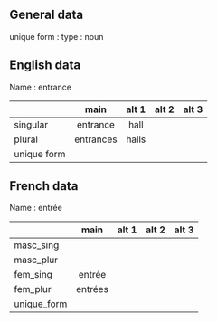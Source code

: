 ## General data

unique form :
type : noun

## English data

Name : entrance

|             |   main    | alt 1 | alt 2 | alt 3 |
| :---------- | :-------: | :---: | :---: | ----- |
| singular    | entrance  | hall  |       |       |
| plural      | entrances | halls |       |       |
| unique form |           |       |       |       |

## French data

Name : entrée

|             |  main   | alt 1 | alt 2 | alt 3 |
| :---------- | :-----: | :---: | :---: | :---: |
| masc_sing   |         |       |       |       |
| masc_plur   |         |       |       |       |
| fem_sing    | entrée  |       |       |       |
| fem_plur    | entrées |       |       |       |
| unique_form |         |       |       |       |


